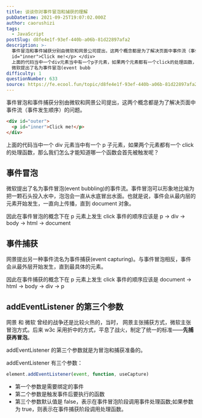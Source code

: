 ```yaml
---
title: 谈谈你对事件冒泡和捕获的理解
pubDatetime: 2021-09-25T19:07:02.000Z
author: caorushizi
tags:
  - JavaScript
postSlug: d8fe4e1f-93ef-440b-a06b-81d22897afa2
description: >-
  事件冒泡和事件捕获分别由微软和网景公司提出，这两个概念都是为了解决页面中事件流（事件发生顺序）的问题。 <div id="outer"> <p
  id="inner">Click me!</p> </div>
  上面的代码当中一个div元素当中有一个p子元素，如果两个元素都有一个click的处理函数，那么我们怎么才能知道哪一个函数会首先被触发呢？ 事件冒泡
  微软提出了名为事件冒泡(event bubb
difficulty: 1
questionNumber: 633
source: https://fe.ecool.fun/topic/d8fe4e1f-93ef-440b-a06b-81d22897afa2
---
```


事件冒泡和事件捕获分别由微软和网景公司提出，这两个概念都是为了解决页面中事件流（事件发生顺序）的问题。

```html
<div id="outer">
  <p id="inner">Click me!</p>
</div>
```

上面的代码当中一个 div 元素当中有一个 p 子元素，如果两个元素都有一个 click 的处理函数，那么我们怎么才能知道哪一个函数会首先被触发呢？

## 事件冒泡

微软提出了名为事件冒泡(event bubbling)的事件流。事件冒泡可以形象地比喻为把一颗石头投入水中，泡泡会一直从水底冒出水面。也就是说，事件会从最内层的元素开始发生，一直向上传播，直到 document 对象。

因此在事件冒泡的概念下在 p 元素上发生 click 事件的顺序应该是 p -> div -> body -> html -> document

## 事件捕获

网景提出另一种事件流名为事件捕获(event capturing)。与事件冒泡相反，事件会从最外层开始发生，直到最具体的元素。

因此在事件捕获的概念下在 p 元素上发生 click 事件的顺序应该是 document -> html -> body -> div -> p

## addEventListener 的第三个参数

网景 和 微软 曾经的战争还是比较火热的，当时， 网景主张捕获方式，微软主张冒泡方式。后来 w3c 采用折中的方式，平息了战火，制定了统一的标准——**先捕获再冒泡**。

addEventListener 的第三个参数就是为冒泡和捕获准备的。

addEventListener 有三个参数：

```js
element.addEventListener(event, function, useCapture)
```

- 第一个参数是需要绑定的事件
- 第二个参数是触发事件后要执行的函数
- 第三个参数默认值是 false，表示在事件冒泡阶段调用事件处理函数;如果参数为 true，则表示在事件捕获阶段调用处理函数。

